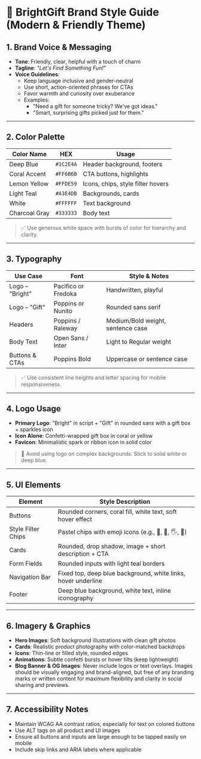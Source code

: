 # 🌟 BrightGift Brand Style Guide (Modern & Friendly Theme)

## 1. Brand Voice & Messaging
- **Tone**: Friendly, clear, helpful with a touch of charm
- **Tagline**: *"Let's Find Something Fun!"*
- **Voice Guidelines**:
  - Keep language inclusive and gender-neutral
  - Use short, action-oriented phrases for CTAs
  - Favor warmth and curiosity over exuberance
  - Examples:
    - "Need a gift for someone tricky? We've got ideas."
    - "Smart, surprising gifts picked just for them."

---

## 2. Color Palette

| Color Name        | HEX        | Usage                              |
|-------------------|------------|-------------------------------------|
| Deep Blue         | `#1C2E4A`  | Header background, footers         |
| Coral Accent      | `#FF6B6B`  | CTA buttons, highlights             |
| Lemon Yellow      | `#FFDE59`  | Icons, chips, style filter hovers   |
| Light Teal        | `#A3E4DB`  | Backgrounds, cards                  |
| White             | `#FFFFFF`  | Text background                     |
| Charcoal Gray     | `#333333`  | Body text                           |

> ✅ Use generous white space with bursts of color for hierarchy and clarity.

---

## 3. Typography

| Use Case           | Font                     | Style & Notes                         |
|--------------------|--------------------------|---------------------------------------|
| Logo – "Bright"    | Pacifico or Fredoka      | Handwritten, playful                  |
| Logo – "Gift"      | Poppins or Nunito        | Rounded sans serif                    |
| Headers            | Poppins / Raleway        | Medium/Bold weight, sentence case     |
| Body Text          | Open Sans / Inter        | Light to Regular weight               |
| Buttons & CTAs     | Poppins Bold             | Uppercase or sentence case            |

> ✅ Use consistent line heights and letter spacing for mobile responsiveness.

---

## 4. Logo Usage

- **Primary Logo**: "Bright" in script + "Gift" in rounded sans with a gift box + sparkles icon
- **Icon Alone**: Confetti-wrapped gift box in coral or yellow
- **Favicon**: Minimalistic spark or ribbon icon in solid color

> 🚫 Avoid using logo on complex backgrounds. Stick to solid white or deep blue.

---

## 5. UI Elements

| Element              | Style Description                                             |
|----------------------|---------------------------------------------------------------|
| Buttons              | Rounded corners, coral fill, white text, soft hover effect    |
| Style Filter Chips   | Pastel chips with emoji icons (e.g., 🌱, 🌈, 🖐️, 🎉)           |
| Cards                | Rounded, drop shadow, image + short description + CTA         |
| Form Fields          | Rounded inputs with light teal borders                        |
| Navigation Bar       | Fixed top, deep blue background, white links, hover underline |
| Footer               | Deep blue background, white text, inline iconography          |

---

## 6. Imagery & Graphics

- **Hero Images**: Soft background illustrations with clean gift photos
- **Cards**: Realistic product photography with color-matched backdrops
- **Icons**: Thin-line or filled style, rounded edges
- **Animations**: Subtle confetti bursts or hover tilts (keep lightweight)
- **Blog Banner & OG Images**: Never include logos or text overlays. Images should be visually engaging and brand-aligned, but free of any branding marks or written content for maximum flexibility and clarity in social sharing and previews.

---

## 7. Accessibility Notes

- Maintain WCAG AA contrast ratios, especially for text on colored buttons
- Use ALT tags on all product and UI images
- Ensure all buttons and inputs are large enough to be tapped easily on mobile
- Include skip links and ARIA labels where applicable
